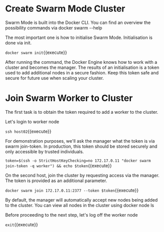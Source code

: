 
# Create Swarm Mode Cluster
Swarm Mode is built into the Docker CLI. You can find an overview the possibility commands via docker swarm --help

The most important one is how to initialise Swarm Mode. Initialisation is done via init.

`docker swarm init`{{execute}}

After running the command, the Docker Engine knows how to work with a cluster and becomes the manager. The results of an initialisation is a token used to add additional nodes in a secure fashion. Keep this token safe and secure for future use when scaling your cluster.

# Join Swarm Worker to Cluster

The first task is to obtain the token required to add a worker to the cluster. 

Let's login to worker node

`ssh host02`{{execute}}

For demonstration purposes, we'll ask the manager what the token is via swarm join-token. In production, this token should be stored securely and only accessible by trusted individuals.

`token=$(ssh -o StrictHostKeyChecking=no 172.17.0.11 "docker swarm join-token -q worker") && echo $token`{{execute}}

On the second host, join the cluster by requesting access via the manager. The token is provided as an additional parameter.

`docker swarm join 172.17.0.11:2377 --token $token`{{execute}}

By default, the manager will automatically accept new nodes being added to the cluster. You can view all nodes in the cluster using docker node ls

Before proceeding to the next step, let's log off the worker node

`exit`{{execute}}
